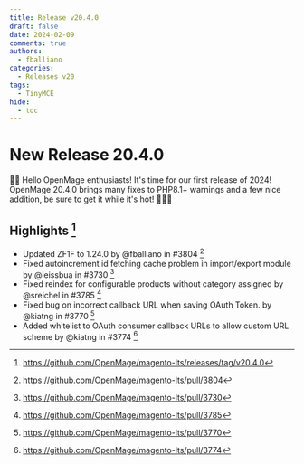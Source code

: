```yaml
---
title: Release v20.4.0
draft: false
date: 2024-02-09
comments: true
authors:
  - fballiano
categories:
  - Releases v20
tags:
  - TinyMCE
hide:
  - toc
---
```


# New Release 20.4.0

🚀✨ Hello OpenMage enthusiasts! It's time for our first release of 2024!
OpenMage 20.4.0 brings many fixes to PHP8.1+ warnings and a few nice addition, be sure to get it while it's hot! 🧙‍♂️🔥

<!-- more -->

## Highlights [^1]

- Updated ZF1F to 1.24.0 by @fballiano in #3804 [^3804]
- Fixed autoincrement id fetching cache problem in import/export module by @leissbua in #3730 [^3730]
- Fixed reindex for configurable products without category assigned by @sreichel in #3785 [^3785]
- Fixed bug on incorrect callback URL when saving OAuth Token. by @kiatng in #3770 [^3770]
- Added whitelist to OAuth consumer callback URLs to allow custom URL scheme by @kiatng in #3774 [^3774]

[^1]: https://github.com/OpenMage/magento-lts/releases/tag/v20.4.0
[^3730]: https://github.com/OpenMage/magento-lts/pull/3730
[^3770]: https://github.com/OpenMage/magento-lts/pull/3770
[^3774]: https://github.com/OpenMage/magento-lts/pull/3774
[^3785]: https://github.com/OpenMage/magento-lts/pull/3785
[^3804]: https://github.com/OpenMage/magento-lts/pull/3804
